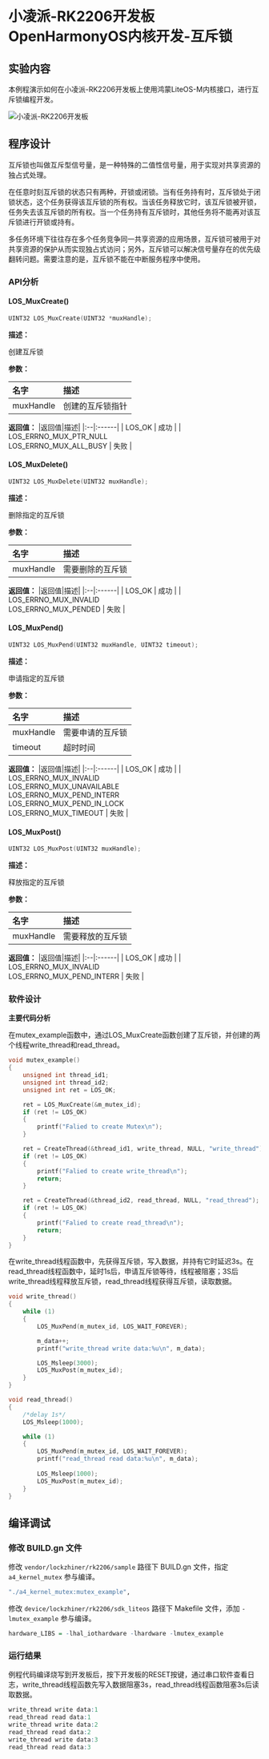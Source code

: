 # 小凌派-RK2206开发板OpenHarmonyOS内核开发-互斥锁

## 实验内容

本例程演示如何在小凌派-RK2206开发板上使用鸿蒙LiteOS-M内核接口，进行互斥锁编程开发。

![小凌派-RK2206开发板](/vendor/lockzhiner/rk2206/docs/figures/lockzhiner-rk2206.jpg)

## 程序设计

互斥锁也叫做互斥型信号量，是一种特殊的二值性信号量，用于实现对共享资源的独占式处理。

在任意时刻互斥锁的状态只有两种，开锁或闭锁。当有任务持有时，互斥锁处于闭锁状态，这个任务获得该互斥锁的所有权。当该任务释放它时，该互斥锁被开锁，任务失去该互斥锁的所有权。当一个任务持有互斥锁时，其他任务将不能再对该互斥锁进行开锁或持有。

多任务环境下往往存在多个任务竞争同一共享资源的应用场景，互斥锁可被用于对共享资源的保护从而实现独占式访问；另外，互斥锁可以解决信号量存在的优先级翻转问题。需要注意的是，互斥锁不能在中断服务程序中使用。

### API分析

#### LOS_MuxCreate()

```c
UINT32 LOS_MuxCreate(UINT32 *muxHandle);
```

**描述：**

创建互斥锁

**参数：**

| 名字      | 描述             |
| :---------- | :----------------- |
| muxHandle | 创建的互斥锁指针 |

**返回值：**
|返回值|描述|
|:--|:------| 
| LOS_OK | 成功 |
| LOS_ERRNO_MUX_PTR_NULL <br> LOS_ERRNO_MUX_ALL_BUSY | 失败 |

#### LOS_MuxDelete()

```c
UINT32 LOS_MuxDelete(UINT32 muxHandle);
```

**描述：**

删除指定的互斥锁

**参数：**

| 名字      | 描述             |
| :---------- | :----------------- |
| muxHandle | 需要删除的互斥锁 |

**返回值：**
|返回值|描述|
|:--|:------|
| LOS_OK | 成功 |
| LOS_ERRNO_MUX_INVALID <br> LOS_ERRNO_MUX_PENDED | 失败 |

#### LOS_MuxPend()

```c
UINT32 LOS_MuxPend(UINT32 muxHandle, UINT32 timeout);
```

**描述：**

申请指定的互斥锁

**参数：**

| 名字      | 描述             |
| :---------- | :----------------- |
| muxHandle | 需要申请的互斥锁 |
| timeout   | 超时时间         |

**返回值：**
|返回值|描述|
|:--|:------| 
| LOS_OK | 成功 |
| LOS_ERRNO_MUX_INVALID <br> LOS_ERRNO_MUX_UNAVAILABLE <br> LOS_ERRNO_MUX_PEND_INTERR <br> LOS_ERRNO_MUX_PEND_IN_LOCK <br> LOS_ERRNO_MUX_TIMEOUT | 失败 |

#### LOS_MuxPost()

```c
UINT32 LOS_MuxPost(UINT32 muxHandle);
```

**描述：**

释放指定的互斥锁

**参数：**

| 名字      | 描述             |
| :---------- | :----------------- |
| muxHandle | 需要释放的互斥锁 |

**返回值：**
|返回值|描述|
|:--|:------| 
| LOS_OK | 成功 |
| LOS_ERRNO_MUX_INVALID <br> LOS_ERRNO_MUX_PEND_INTERR | 失败 |

### 软件设计

**主要代码分析**

在mutex_example函数中，通过LOS_MuxCreate函数创建了互斥锁，并创建的两个线程write_thread和read_thread。

```c
void mutex_example()
{
    unsigned int thread_id1;
    unsigned int thread_id2;
    unsigned int ret = LOS_OK;

    ret = LOS_MuxCreate(&m_mutex_id);
    if (ret != LOS_OK)
    {
        printf("Falied to create Mutex\n");
    }

    ret = CreateThread(&thread_id1, write_thread, NULL, "write_thread");
    if (ret != LOS_OK)
    {
        printf("Falied to create write_thread\n");
        return;
    }

    ret = CreateThread(&thread_id2, read_thread, NULL, "read_thread");
    if (ret != LOS_OK)
    {
        printf("Falied to create read_thread\n");
        return;
    }
}
```

在write_thread线程函数中，先获得互斥锁，写入数据，并持有它时延迟3s。在read_thread线程函数中，延时1s后，申请互斥锁等待，线程被阻塞；3S后write_thread线程释放互斥锁，read_thread线程获得互斥锁，读取数据。

```c
void write_thread()
{
    while (1)
    {
        LOS_MuxPend(m_mutex_id, LOS_WAIT_FOREVER);

        m_data++;
        printf("write_thread write data:%u\n", m_data);

        LOS_Msleep(3000);
        LOS_MuxPost(m_mutex_id);
    }
}

void read_thread()
{
    /*delay 1s*/
    LOS_Msleep(1000);

    while (1)
    {
        LOS_MuxPend(m_mutex_id, LOS_WAIT_FOREVER);
        printf("read_thread read data:%u\n", m_data);
  
        LOS_Msleep(1000);
        LOS_MuxPost(m_mutex_id);
    }
}
```

## 编译调试

### 修改 BUILD.gn 文件

修改 `vendor/lockzhiner/rk2206/sample` 路径下 BUILD.gn 文件，指定 `a4_kernel_mutex` 参与编译。

```r
"./a4_kernel_mutex:mutex_example",
```

修改 `device/lockzhiner/rk2206/sdk_liteos` 路径下 Makefile 文件，添加 `-lmutex_example` 参与编译。

```r
hardware_LIBS = -lhal_iothardware -lhardware -lmutex_example
```

### 运行结果

例程代码编译烧写到开发板后，按下开发板的RESET按键，通过串口软件查看日志，write_thread线程函数先写入数据阻塞3s，read_thread线程函数阻塞3s后读取数据。

```r
write_thread write data:1
read_thread read data:1
write_thread write data:2
read_thread read data:2
write_thread write data:3
read_thread read data:3
```

